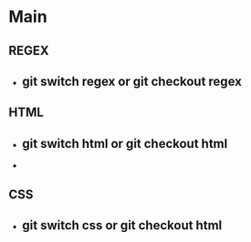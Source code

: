 # Main
<!-- git push --set-upstream origin NOMBRE_DE_LA_NUEVA_BRANCH -->
## REGEX

- ## git switch regex or git checkout regex

## HTML

- ## git switch html or git checkout html
- 
## CSS

- ## git switch css or git checkout html